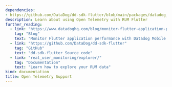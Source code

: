 ```yaml
---
dependencies:
- https://github.com/DataDog/dd-sdk-flutter/blob/main/packages/datadog_flutter_plugin/doc/rum/otel_support.md
description: Learn about using Open Telemetry with RUM Flutter
further_reading:
  - link: "https://www.datadoghq.com/blog/monitor-flutter-application-performance-with-mobile-rum/"
    tag: "Blog"
    text: "Monitor Flutter application performance with Datadog Mobile RUM"
  - link: "https://github.com/DataDog/dd-sdk-flutter"
    tag: "GitHub"
    text: "dd-sdk-flutter Source code"
  - link: "real_user_monitoring/explorer/"
    tag: "Documentation"
    text: "Learn how to explore your RUM data"
kind: documentation
title: Open Telemetry Support
---
```

